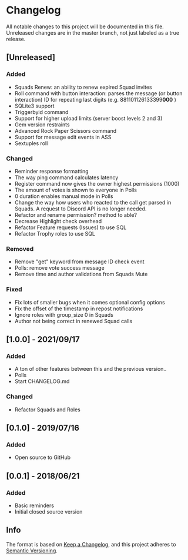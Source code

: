 # Changelog

All notable changes to this project will be documented in this file. Unreleased changes are in the master branch, not just labeled as a true release.

## [Unreleased]
### Added
- Squads Renew: an ability to renew expired Squad invites
- Roll command with button interaction: parses the message (or button interaction) ID for repeating last digits (e.g. 881101126133399**000** )
- SQLite3 support
- Triggerbyid command
- Support for higher upload limits (server boost levels 2 and 3)
- Gem version restraints
- Advanced Rock Paper Scissors command
- Support for message edit events in ASS
- Sextuples roll

### Changed
- Reminder response formatting
- The way ping command calculates latency
- Register command now gives the owner highest permissions (1000)
- The amount of votes is shown to everyone in Polls
- 0 duration enables manual mode in Polls
- Change the way how users who reacted to the call get parsed in Squads. A request to Discord API is no longer needed.
- Refactor and rename permission? method to able?
- Decrease Highlight check overhead
- Refactor Feature requests (Issues) to use SQL
- Refactor Trophy roles to use SQL

### Removed
- Remove "get" keyword from message ID check event
- Polls: remove vote success message
- Remove time and author validations from Squads Mute

### Fixed
- Fix lots of smaller bugs when it comes optional config options
- Fix the offset of the timestamp in repost notifications
- Ignore roles with group_size 0 in Squads
- Author not being correct in renewed Squad calls

## [1.0.0] - 2021/09/17
### Added
- A ton of other features between this and the previous version..
- Polls
- Start CHANGELOG.md

### Changed
- Refactor Squads and Roles

## [0.1.0] - 2019/07/16
### Added
- Open source to GitHub

## [0.0.1] - 2018/06/21
### Added
- Basic reminders
- Initial closed source version

## Info
The format is based on [Keep a Changelog](https://keepachangelog.com/en/1.0.0/),
and this project adheres to [Semantic Versioning](https://semver.org/spec/v2.0.0.html).
